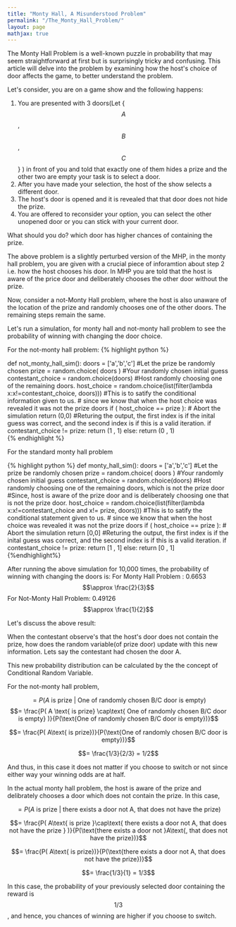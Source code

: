 ```yaml
---
title: "Monty Hall, A Misunderstood Problem"
permalink: "/The_Monty_Hall_Problem/"
layout: page
mathjax: true
---
```



The Monty Hall Problem is a well-known puzzle in probability that may seem straightforward at first but is surprisingly tricky and confusing. This article will delve into the problem by examining how the host's choice of door affects the game, to better understand the problem.



Let's consider, you are on a game show and the following happens:

1. You are presented with 3 doors(Let {$$A$$, $$B$$, $$C$$} ) in front of you and told that exactly one of them hides a prize and the other two are empty your task is to select a door.
2. After you have made your selection, the host of the show selects a different door.
3. The host's door is opened and it is revealed that that door does not hide the prize.
4. You are offered to reconsider your option, you can select the other unopened door or you can stick with your current door.


What should you do? which door has higher chances of containing  the prize.


The above problem is a slightly perturbed version of the MHP, in the monty hall problem, you are given with a crucial piece of inforamtion about step 2 i.e. how the host chooses his door. In MHP you are told that the host is aware of the price door and deliberately chooses the other door without the prize.


Now, consider a not-Monty Hall problem, where the host is also unaware of the location of the prize and randomly chooses one of the other doors. The remaining steps remain the same.

Let's run a simulation, for monty hall and not-monty hall problem to see the probability of winning with changing the door choice.

For the not-monty hall problem:
{% highlight python %}

def not_monty_hall_sim():
	doors = ['a','b','c']
	#Let the prize be randomly chosen
	prize = random.choice( doors )
	#Your randomly chosen initial guess
	contestant_choice = random.choice(doors)
	#Host randomly choosing one of the remaining doors.
	host_choice = random.choice(list(filter(lambda x:x!=contestant_choice, doors)))
	#This is to satify the conditional information given to us.
	# since we know that when the host choice was revealed it was not the prize doors
	if (  host_choice == prize ):
		# Abort the simulation
		return (0,0)
	#Returing the output, the first index is if the inital guess was correct, and the second index is if this is a valid iteration. 
	if 	contestant_choice != prize:
		return (1 , 1)
	else:
		return (0 , 1)	
{% endhighlight %}


For the standard monty hall problem

{% highlight python %}
def monty_hall_sim():
	doors = ['a','b','c']
	#Let the prize be randomly chosen
	prize = random.choice( doors )
	#Your randomly chosen initial guess
	contestant_choice = random.choice(doors)
	#Host randomly choosing one of the remaining doors, which is not the prize door
 	#Since, host is aware of the prize door and is deliberately choosing one that is not the prize door.
	host_choice = random.choice(list(filter(lambda x:x!=contestant_choice and x!= prize, doors)))
	#This is to satify the conditional statement given to us.
 	# since we know that when the host choice was revealed it was not the prize doors
	if (  host_choice == prize ):
		# Abort the simulation
		return [0,0]
	#Returing the output, the first index is if the inital guess was correct, and the second index is if this is a valid iteration. 
	if 	contestant_choice != prize:
		return [1 , 1]
	else:
		return [0 , 1]	
{%endhighlight%}

After running the above simulation for 10,000 times, the probability of winning with changing the doors is:
For Monty Hall Problem : 0.6653 $$\approx \frac{2}{3}$$
For Not-Monty Hall Problem: 0.49126  $$\approx \frac{1}{2}$$

Let's discuss the above result:

When the contestant observe's that the host's door does not contain the prize, how does the random variable(of prize door) update with this new information.
Lets say the contestant had chosen the door A.


This new probability distribution can be calculated by the the concept of Conditional Random Variable.

For the not-monty hall problem, 

$$=P( A \text{ is prize | One of randomly chosen B/C door is empty} )$$
$$= \frac{P( A \text{ is prize} \cap\text{ One of randomly chosen B/C door is empty}  )}{P(\text{One of randomly chosen B/C door is empty})}$$ 

$$= \frac{P( A\text{ is prize})}{P(\text{One of randomly chosen B/C door is empty})}$$

$$= \frac{1/3}{2/3} = 1/2$$

And thus, in this case it does not matter if you choose to switch or not since either way your winning odds are at half.


In the actual monty hall problem, the host is aware of the prize and delibrately chooses a door which does not contain the prize. In this case, 


$$= P( A \text{ is prize | there exists a door not A, that does not have the prize} )$$

$$= \frac{P( A\text{ is prize }\cap\text{ there exists a door not A, that does not have the prize } )}{P(\text{there exists a door not }A\text{, that does not have the prize})}$$

$$= \frac{P( A\text{ is prize})}{P(\text{there exists a door not A, that does not have the prize})}$$ 

$$= \frac{1/3}{1} = 1/3$$

In this case, the probability of your previously selected door containing the reward is $$1/3$$, and hence, you chances of winning are higher if you choose to switch.
